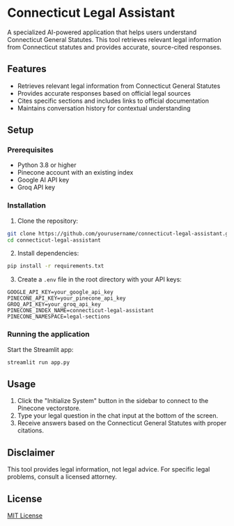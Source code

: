 # Connecticut Legal Assistant

A specialized AI-powered application that helps users understand Connecticut General Statutes. This tool retrieves relevant legal information from Connecticut statutes and provides accurate, source-cited responses.

## Features

- Retrieves relevant legal information from Connecticut General Statutes
- Provides accurate responses based on official legal sources
- Cites specific sections and includes links to official documentation
- Maintains conversation history for contextual understanding

## Setup

### Prerequisites

- Python 3.8 or higher
- Pinecone account with an existing index
- Google AI API key
- Groq API key

### Installation

1. Clone the repository:
```bash
git clone https://github.com/yourusername/connecticut-legal-assistant.git
cd connecticut-legal-assistant
```

2. Install dependencies:
```bash
pip install -r requirements.txt
```

3. Create a `.env` file in the root directory with your API keys:
```
GOOGLE_API_KEY=your_google_api_key
PINECONE_API_KEY=your_pinecone_api_key
GROQ_API_KEY=your_groq_api_key
PINECONE_INDEX_NAME=connecticut-legal-assistant
PINECONE_NAMESPACE=legal-sections
```

### Running the application

Start the Streamlit app:
```bash
streamlit run app.py
```

## Usage

1. Click the "Initialize System" button in the sidebar to connect to the Pinecone vectorstore.
2. Type your legal question in the chat input at the bottom of the screen.
3. Receive answers based on the Connecticut General Statutes with proper citations.

## Disclaimer

This tool provides legal information, not legal advice. For specific legal problems, consult a licensed attorney.

## License

[MIT License](LICENSE)